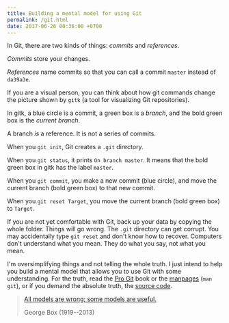 ```yaml
---
title: Building a mental model for using Git
permalink: /git.html
date: 2017-06-26 00:36:00 +0700
---
```


In Git, there are two kinds of things:
*commits* and *references*.

*Commits* store your changes.

*References* name commits so that you can call a commit `master`
instead of `da39a3e`.

If you are a visual person,
you can think about how git commands change
the picture shown by `gitk`
(a tool for visualizing Git repositories).

In gitk, a blue circle is a commit,
a green box is a *branch*,
and the bold green box is the *current branch*.

A branch *is* a reference.
It is not a series of commits.

When you `git init`, Git creates a `.git` directory.

When you `git status`, it prints `On branch master`.
It means that the bold green box in gitk has the label `master`.

When you `git commit`, you make a new commit (blue circle),
and move the current branch (bold green box) to that new commit.

When you `git reset Target`,
you move the current branch (bold green box) to `Target`.

If you are not yet comfortable with Git,
back up your data by copying the whole folder.
Things will go wrong.
The `.git` directory can get corrupt.
You may accidentally type `git reset` and don't know how to recover.
Computers don't understand what you mean.
They do what you say, not what you mean.

I'm oversimplifying things and not telling the whole truth.
I just intend to help you build a mental model
that allows you to use Git with some understanding.
For the truth, read the [Pro Git](https://git-scm.com/book) book
or the [manpages](https://git-scm.com/docs) (`man git`),
or if you demand the absolute truth, the [source code](https://github.com/git/git).

> [All models are wrong; some models are useful.](https://en.wikipedia.org/wiki/All_models_are_wrong)
>
> George Box (1919--2013)
